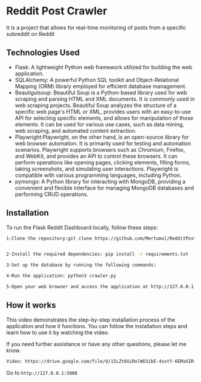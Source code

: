 
# Reddit Post Crawler

It is a project that allows for real-time monitoring of posts from a specific subreddit on Reddit

## Technologies Used

- Flask: A lightweight Python web framework utilized for building the web application.
- SQLAlchemy: A powerful Python SQL toolkit and Object-Relational Mapping (ORM) library employed for efficient database management.
- Beautigulsoup: Beautiful Soup is a Python-based library used for web scraping and parsing HTML and XML documents. It is commonly used in web scraping projects. Beautiful Soup analyzes the structure of a specific web page's HTML or XML, provides users with an easy-to-use API for selecting specific elements, and allows for manipulation of those elements. It can be used for various use cases, such as data mining, web scraping, and automated content extraction.
- Playwright:Playwright, on the other hand, is an open-source library for web browser automation. It is primarily used for testing and automation scenarios. Playwright supports browsers such as Chromium, Firefox, and WebKit, and provides an API to control these browsers. It can perform operations like opening pages, clicking elements, filling forms, taking screenshots, and simulating user interactions. Playwright is compatible with various programming languages, including Python.
- pymongo: A Python library for interacting with MongoDB, providing a convenient and flexible interface for managing MongoDB databases and performing CRUD operations.


## Installation

To run the Flask Reddit Dashboard locally, follow these steps:

```bash
1-Clone the repository:git clone https://github.com/Mertumul/RedditPostCrawler.git


2-Install the required dependencies: pip install -r requirements.txt

3-Set up the database by running the following commands:

4-Run the application: python3 crawler.py

5-Open your web browser and access the application at http://127.0.0.1:5000/

```
    
## How it works

This video demonstrates the step-by-step installation process of the application and how it functions. You can follow the installation steps and learn how to use it by watching the video.

If you need further assistance or have any other questions, please let me know.

```bash
Video: https://drive.google.com/file/d/15LZt6UiRolWO3ibE-4sxtY-6EMaXIR-U/view?usp=sharing
```


Go to `http://127.0.0.1:5000`
